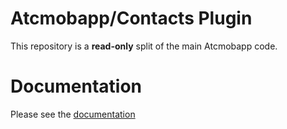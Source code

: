 # Atcmobapp/Contacts Plugin

This repository is a **read-only** split of the main Atcmobapp code.

# Documentation

Please see the [documentation](http://docs.metroeconomics.com/3.0)
